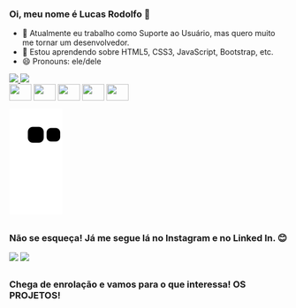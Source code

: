 ### Oi, meu nome é Lucas Rodolfo 👋


- 🔭 Atualmente eu trabalho como Suporte ao Usuário, mas quero muito me tornar um desenvolvedor.
- 🌱 Estou aprendendo sobre HTML5, CSS3, JavaScript, Bootstrap, etc.
- 😄 Pronouns: ele/dele

<div>
  <a href="https://github.com/Luckaos">
    <img width="49%" src="https://github-readme-stats.vercel.app/api?username=Luckaos&show_icons=true&theme=cobalt&title_color=da1fda&icon_color=da1fda&border_radius=20px&locale=pt-br&border_color=75DC87">
    <img width="49%" src="https://github-readme-stats.vercel.app/api/top-langs/?username=Luckaos&layout=compact&langs_count=6&theme=cobalt&border_color=75DC87&border_radius=15px&title_color=da1fda&icon_color=da1fda">
  </a>
</div>

<div style="display: inline-block">
  <img align="center" height="30" width="40" src="https://cdn.jsdelivr.net/gh/devicons/devicon/icons/html5/html5-original-wordmark.svg">
  <img align="center" height="30" width="40" src="https://cdn.jsdelivr.net/gh/devicons/devicon/icons/css3/css3-original-wordmark.svg">
  <img align="center" height="30" width="40" src="https://cdn.jsdelivr.net/gh/devicons/devicon/icons/javascript/javascript-plain.svg">
  <img align="center" height="30" width="40" src="https://cdn.jsdelivr.net/gh/devicons/devicon/icons/typescript/typescript-plain.svg">
  <img align="center" height="30" width="40" src="https://cdn.jsdelivr.net/gh/devicons/devicon/icons/java/java-original-wordmark.svg">
          
</div>

![Snake animation](https://github.com/luckaos/luckaos/blob/output/github-contribution-grid-snake.svg)

##

### Não se esqueça! Já me segue lá no Instagram e no Linked In. 😊
<div>
  <a href="https://www.instagram.com/Luckaos/" target="_blank"><img src="https://img.shields.io/badge/Instagram-E4405F?style=for-the-badge&logo=instagram&logoColor=white"></a>
  <a href="https://www.linkedin.com/in/lucas-fabiano-rodolfo-4a3b0877" target="_blank"><img src="https://img.shields.io/badge/LinkedIn-0077B5?style=for-the-badge&logo=linkedin&logoColor=white"></a>
</div>

##
### Chega de enrolação e vamos para o que interessa! <strong>OS PROJETOS!</strong>


<!-- -->
